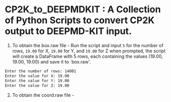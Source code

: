 # CP2K_to_DEEPMDKIT : A Collection of Python Scripts to convert CP2K output to DEEPMD-KIT input. 


1. To obtain the box.raw file -
   Run the script and input `5` for the number of rows, `19.00` for X, `19.00` for Y, and `19.00` for Z when prompted, the script will create a DataFrame with 5 rows, each containing the values (19.00, 19.00, 19.00) and save it to `box.raw'.

```sh
Enter the number of rows: 14001
Enter the value for X: 19.00
Enter the value for Y: 19.00
Enter the value for Z: 19.00
```

2. To obtain the coord.raw file -


